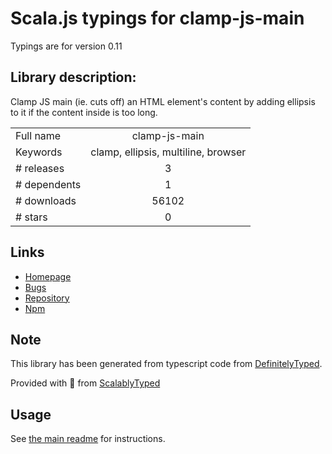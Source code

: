 
# Scala.js typings for clamp-js-main

Typings are for version 0.11

## Library description:
Clamp JS main (ie. cuts off) an HTML element's content by adding ellipsis to it if the content inside is too long.

|                    |                 |
| ------------------ | :-------------: |
| Full name          | clamp-js-main |
| Keywords           | clamp, ellipsis, multiline, browser |
| # releases         | 3 |
| # dependents       | 1 |
| # downloads        | 56102 |
| # stars            | 0 |

## Links
- [Homepage](https://github.com/jmenglis/clamp-js-main#readme)
- [Bugs](https://github.com/jmenglis/clamp-js-main/issues)
- [Repository](https://github.com/jmenglis/clamp-js-main)
- [Npm](https://www.npmjs.com/package/clamp-js-main)
    


## Note
This library has been generated from typescript code from [DefinitelyTyped](https://definitelytyped.org).

Provided with :purple_heart: from [ScalablyTyped](https://github.com/oyvindberg/ScalablyTyped)

## Usage
See [the main readme](../../readme.md) for instructions.


